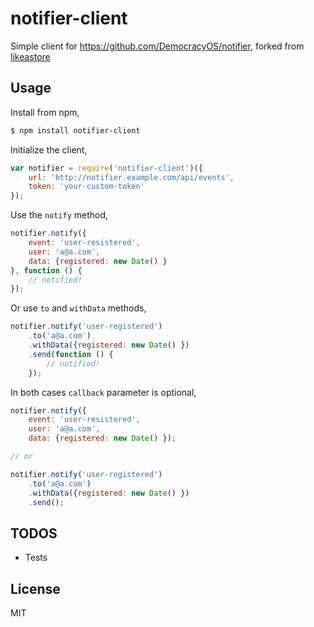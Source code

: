 notifier-client
===============

Simple client for https://github.com/DemocracyOS/notifier, forked from [likeastore](https://github.com/likeastore/notifier)

## Usage

Install from npm,

```bash
$ npm install notifier-client
```

Initialize the client,

```js
var notifier = require('notifier-client')({
	url: 'http://notifier.example.com/api/events',
	token: 'your-custom-token'
});
```

Use the `notify` method,

```js
notifier.notify({
	event: 'user-resistered',
	user: 'a@a.com',
	data: {registered: new Date() }
}, function () {
	// notified!
});
```

Or use `to` and `withData` methods,

```js
notifier.notify('user-registered')
	.to('a@a.com')
	.withData({registered: new Date() })
	.send(function () {
		// notified!
	});
```

In both cases `callback` parameter is optional,

```js
notifier.notify({
	event: 'user-resistered',
	user: 'a@a.com',
	data: {registered: new Date() });

// or

notifier.notify('user-registered')
	.to('a@a.com')
	.withData({registered: new Date() })
	.send();
```

## TODOS

* Tests

## License

MIT
